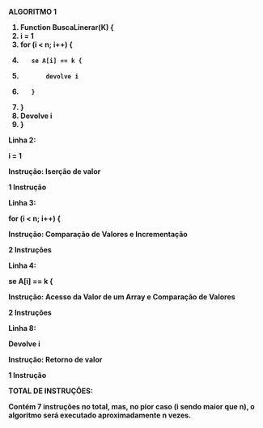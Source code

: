 <b>ALGORITMO 1<b>

1. Function BuscaLinerar(K) {
2.    i = 1
3.    for (i < n; i++) {
4.        se A[i] == k {
5.            devolve i
6.        }
7.    }
8.    Devolve i
9. }


Linha 2:

 i = 1

Instrução: Iserção de valor

1 Instrução


Linha 3:

for (i < n; i++) {

Instrução: Comparação de Valores e Incrementação

2 Instruções


Linha 4: 

se A[i] == k {

Instrução: Acesso da Valor de um Array e Comparação de Valores

2 Instruções


Linha 8:

Devolve i

Instrução: Retorno de valor

1 Instrução

TOTAL DE INSTRUÇÕES:

Contém 7 instruções no total, mas, no pior caso (i sendo maior que n), o algoritmo será executado aproximadamente n vezes.
